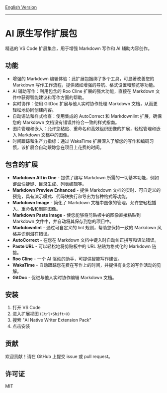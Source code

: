 
[English Version](README.md)

---

# AI 原生写作扩展包

精选的 VS Code 扩展集合，用于增强 Markdown 写作和 AI 辅助内容创作。

## 功能

- 增强的 Markdown 编辑体验：此扩展包捆绑了多个工具，可显著改善您的 Markdown 写作工作流程，提供诸如增强的导航、格式设置和预览等功能。
- AI 辅助写作：利用包含的 Roo Cline 扩展的强大功能，直接在 Markdown 文件中获得智能建议和写作方面的帮助。
- 实时协作：使用 GitDoc 扩展与他人实时协作处理 Markdown 文档，从而更轻松地协同创建内容。
- 自动语法和样式检查：使用集成的 AutoCorrect 和 Markdownlint 扩展，确保您的 Markdown 文档没有错误并符合一致的样式指南。
- 图片管理和嵌入：允许您粘贴、重命名和高效组织图像的扩展，轻松管理和嵌入 Markdown 文档中的图像。
- 时间跟踪和生产力指标：通过 WakaTime 扩展深入了解您的写作和编码习惯，该扩展会自动跟踪您在项目上花费的时间。

## 包含的扩展

- **Markdown All in One** - 提供了编写 Markdown 所需的一切基本功能，例如键盘快捷键、目录生成、列表编辑等。
- **Markdown Preview Enhanced** - 提供 Markdown 文档的实时、可自定义的预览，具有演示模式、代码块执行和导出为各种格式等功能。
- **Markdown Image** - 简化了 Markdown 文档中图像的管理，允许您轻松插入、重命名和删除图像。
- **Markdown Paste Image** - 使您能够将剪贴板中的图像直接粘贴到 Markdown 文件中，并自动将其保存到您的项目中。
- **Markdownlint** - 通过可自定义的 lint 规则，帮助您保持一致的 Markdown 风格并识别潜在错误。
- **AutoCorrect** - 在您在 Markdown 文档中键入时自动纠正拼写和语法错误。
- **Paste URL** - 可以轻松地将剪贴板中的 URL 粘贴为格式化的 Markdown 链接。
- **Roo Cline** - 一个 AI 驱动的助手，可提供智能写作建议。
- **WakaTime** - 自动跟踪您花费在写作上的时间，并提供有关您的写作活动的见解。
- **GitDoc** - 促进与他人实时协作编辑 Markdown 文档。

## 安装

1. 打开 VS Code
2. 进入扩展视图 (`Ctrl+Shift+X`)
3. 搜索 "AI Native Writer Extension Pack"
4. 点击安装

## 贡献

欢迎贡献！请在 GitHub 上提交 issue 或 pull request。

## 许可证

MIT
